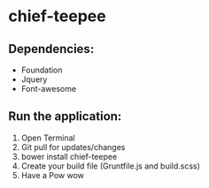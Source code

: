 # chief-teepee

## Dependencies:
- Foundation
- Jquery
- Font-awesome

## Run the application:
1. Open Terminal
2. Git pull for updates/changes
3. bower install chief-teepee
4. Create your build file (Gruntfile.js and build.scss)
5. Have a Pow wow